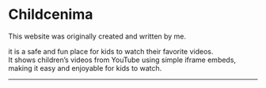 # Childcenima

This website was originally created and written by me.

it is a safe and fun place for kids to watch their favorite videos.  
It shows children’s videos from YouTube using simple iframe embeds, making it easy and enjoyable for kids to watch.

---
